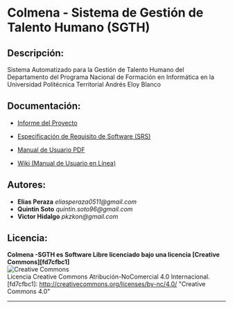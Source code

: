 # Colmena - Sistema de Gestión de Talento Humano (SGTH)


## Descripción:

Sistema Automatizado para la Gestión de Talento Humano del Departamento del Programa Nacional
de Formación en Informática en la Universidad Politécnica Territorial Andrés Eloy Blanco


## Documentación:

* [Informe del Proyecto][507e4e67]  
* [Especificación de Requisito de Software (SRS)][0e226033]  
* [Manual de Usuario PDF][9030221f]
* [Wiki (Manual de Usuario en Línea)][554b66de]

  [507e4e67]: https://github.com/ColmenaDevTeam/colmena-sgth/blob/master/documentacion/informe.pdf "Informe del Proyecto"
  [0e226033]: https://github.com/ColmenaDevTeam/colmena-sgth/blob/master/documentacion/srs.pdf "Especificación de Requisito de Software (SRS)"
  [9030221f]: https://raw.githubusercontent.com/ColmenaDevTeam/colmena-sgth/master/documentacion/Manual-de-usuario-Colmena-SGTH.pdf "Manual de Usuario PDF"
  [554b66de]: https://github.com/ColmenaDevTeam/colmena-sgth/wiki "Manual de Usuario en Línea"


## Autores:

* **Elias Peraza** _eliasperaza0511@gmail.com_
* **Quintin Soto** _quintin.soto96@gmail.com_
* **Victor Hidalgo** _pkzkon@gmail.com_

## Licencia:

**Colmena -SGTH es Software Libre licenciado bajo una licencia [Creative Commons][fd7cfbc1]**  
![[Creative Commons](http://creativecommons.org/licenses/by-nc/4.0/)](https://i.creativecommons.org/l/by-nc/4.0/88x31.png)  
Licencia Creative Commons Atribución-NoComercial 4.0 Internacional.
  [fd7cfbc1]: http://creativecommons.org/licenses/by-nc/4.0/ "Creative Commons 4.0"

-------
